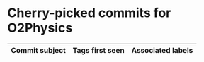 # Cherry-picked commits for O2Physics

| Commit subject | Tags first seen | Associated labels |
| --- | --- | --- |
